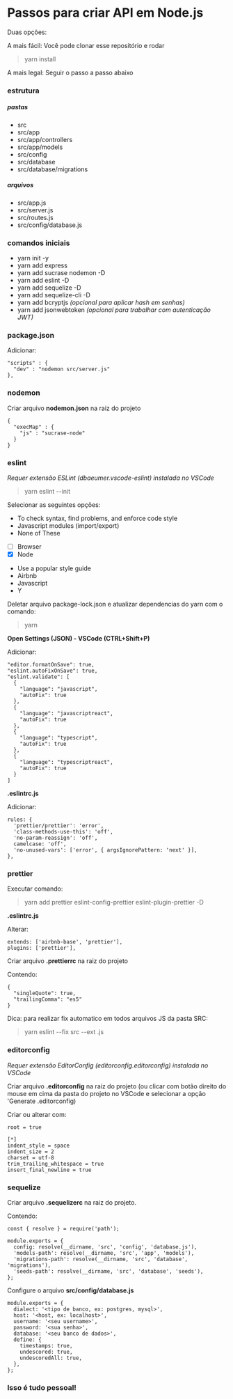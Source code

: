 # Passos para criar API em Node.js

Duas opções:

A mais fácil: Você pode clonar esse repositório e rodar

> yarn install

A mais legal: Seguir o passo a passo abaixo

### estrutura

##### pastas

- src
- src/app
- src/app/controllers
- src/app/models
- src/config
- src/database
- src/database/migrations

##### arquivos

- src/app.js
- src/server.js
- src/routes.js
- src/config/database.js

### comandos iniciais

- yarn init -y
- yarn add express
- yarn add sucrase nodemon -D
- yarn add eslint -D
- yarn add sequelize -D
- yarn add sequelize-cli -D
- yarn add bcryptjs _(opcional para aplicar hash em senhas)_
- yarn add jsonwebtoken _(opcional para trabalhar com autenticação JWT)_

### package.json

Adicionar:

```
"scripts" : {
  "dev" : "nodemon src/server.js"
},
```

### nodemon

Criar arquivo **nodemon.json** na raiz do projeto

```
{
  "execMap" : {
    "js" : "sucrase-node"
  }
}
```

### eslint

_Requer extensão ESLint (dbaeumer.vscode-eslint) instalada no VSCode_

> yarn eslint --init

Selecionar as seguintes opções:

- To check syntax, find problems, and enforce code style
- Javascript modules (import/export)
- None of These
- [ ] Browser
- [x] Node
- Use a popular style guide
- Airbnb
- Javascript
- Y

Deletar arquivo package-lock.json e atualizar dependencias do yarn com o comando:

> yarn

**Open Settings (JSON) - VSCode (CTRL+Shift+P)**

Adicionar:

```
"editor.formatOnSave": true,
"eslint.autoFixOnSave": true,
"eslint.validate": [
  {
    "language": "javascript",
    "autoFix": true
  },
  {
    "language": "javascriptreact",
    "autoFix": true
  },
  {
    "language": "typescript",
    "autoFix": true
  },
  {
    "language": "typescriptreact",
    "autoFix": true
  }
]
```

**.eslintrc.js**

Adicionar:

```
rules: {
  'prettier/prettier': 'error',
  'class-methods-use-this': 'off',
  'no-param-reassign': 'off',
  camelcase: 'off',
  'no-unused-vars': ['error', { argsIgnorePattern: 'next' }],
},
```

### prettier

Executar comando:

> yarn add prettier eslint-config-prettier eslint-plugin-prettier -D

**.eslintrc.js**

Alterar:

```
extends: ['airbnb-base', 'prettier'],
plugins: ['prettier'],
```

Criar arquivo **.prettierrc** na raiz do projeto

Contendo:

```
{
  "singleQuote": true,
  "trailingComma": "es5"
}
```

Dica: para realizar fix automatico em todos arquivos JS da pasta SRC:

> yarn eslint --fix src --ext .js

### editorconfig

_Requer extensão EditorConfig (editorconfig.editorconfig) instalada no VSCode_

Criar arquivo **.editorconfig** na raiz do projeto (ou clicar com botão direito do mouse em cima da pasta do projeto no VSCode e selecionar a opção 'Generate .editorconfig)

Criar ou alterar com:

```
root = true

[*]
indent_style = space
indent_size = 2
charset = utf-8
trim_trailing_whitespace = true
insert_final_newline = true
```

### sequelize

Criar arquivo **.sequelizerc** na raiz do projeto.

Contendo:

```
const { resolve } = require('path');

module.exports = {
  config: resolve(__dirname, 'src', 'config', 'database.js'),
  'models-path': resolve(__dirname, 'src', 'app', 'models'),
  'migrations-path': resolve(__dirname, 'src', 'database', 'migrations'),
  'seeds-path': resolve(__dirname, 'src', 'database', 'seeds'),
};
```

Configure o arquivo **src/config/database.js**

```
module.exports = {
  dialect: '<tipo de banco, ex: postgres, mysql>',
  host: '<host, ex: localhost>',
  username: '<seu username>',
  password: '<sua senha>',
  database: '<seu banco de dados>',
  define: {
    timestamps: true,
    undescored: true,
    undescoredAll: true,
  },
};
```

### Isso é tudo pessoal!
